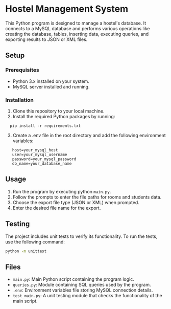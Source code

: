 # Hostel Management System
This Python program is designed to manage a hostel's database. It connects to a MySQL database and performs various operations like creating the database, tables, inserting data, executing queries, and exporting results to JSON or XML files.

## Setup

### Prerequisites
- Python 3.x installed on your system.
- MySQL server installed and running.

### Installation
1. Clone this repository to your local machine.
2. Install the required Python packages by running:
 ```
   pip install -r requirements.txt
   ```
3. Create a .env file in the root directory and add the following environment variables:
```
   host=your_mysql_host
   user=your_mysql_username
   password=your_mysql_password
   db_name=your_database_name
   ```
## Usage
1. Run the program by executing python `main.py`.
2. Follow the prompts to enter the file paths for rooms and students data.
3. Choose the export file type (JSON or XML) when prompted.
4. Enter the desired file name for the export.

## Testing
The project includes unit tests to verify its functionality. To run the tests, use the following command:

```bash
python -m unittest
  ```

## Files
- `main.py`: Main Python script containing the program logic.
- `queries.py`: Module containing SQL queries used by the program.
- `.env`: Environment variables file storing MySQL connection details.
- `test_main.py`: A unit testing module that checks the functionality of the main script.